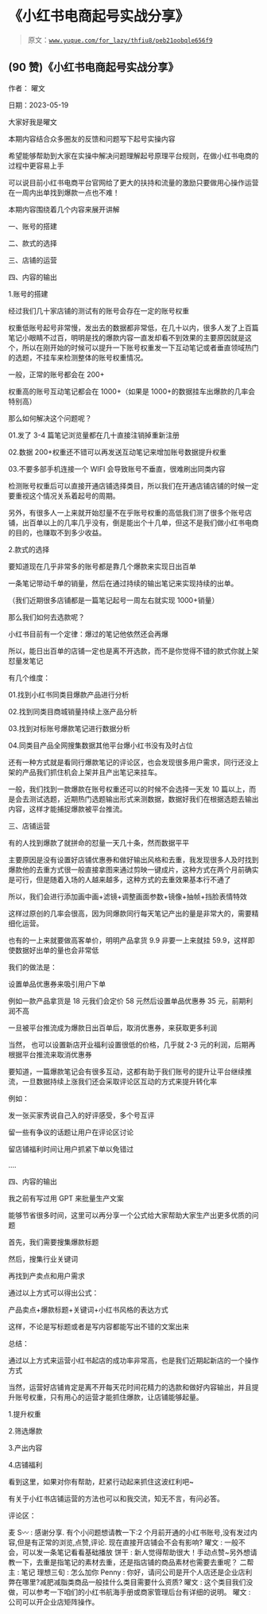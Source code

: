 # 《小红书电商起号实战分享》

> 原文：[`www.yuque.com/for_lazy/thfiu8/peb21oobqle656f9`](https://www.yuque.com/for_lazy/thfiu8/peb21oobqle656f9)



## (90 赞)《小红书电商起号实战分享》 

作者： 曜文 

日期：2023-05-19 

大家好我是曜文 

本期内容结合众多圈友的反馈和问题写下起号实操内容 

希望能够帮助到大家在实操中解决问题理解起号原理平台规则，在做小红书电商的过程中更容易上手 

可以说目前小红书电商平台官网给了更大的扶持和流量的激励只要做用心操作运营在一周内出单找到爆款一点也不难！ 

本期内容围绕着几个内容来展开讲解 

一、账号的搭建 

二、款式的选择 

三、店铺的运营 

四、内容的输出 

1.账号的搭建 

经过我们几十家店铺的测试有的账号会存在一定的账号权重 

权重低账号起号非常慢，发出去的数据都非常低，在几十以内，很多人发了上百篇笔记小眼睛不过百，明明是找的爆款内容一直发却看不到效果的主要原因就是这个，所以在刚开始的时候可以提升一下账号权重发一下互动笔记或者垂直领域热门的选题，不挂车来检测整体的账号权重情况。 

一般，正常的账号都会在 200+ 

权重高的账号互动笔记都会在 1000+（如果是 1000+的数据挂车出爆款的几率会特别高） 

那么如何解决这个问题呢？ 

01.发了 3-4 篇笔记浏览量都在几十直接注销掉重新注册 

02.数据 200+权重还不错可以再发送互动笔记来增加账号数据提升权重 

03.不要多部手机连接一个 WIFI 会导致账号不垂直，很难刷出同类内容 

检测账号权重后可以直接开通店铺选择类目，所以我们在开通店铺店铺的时候一定要重视这个情况关系着起号的周期。 

另外，有很多人一上来就开始怼量不在乎账号权重的高低我们测了很多个账号店铺，出百单以上的几率几乎没有，倒是能出个十几单，但这不是我们做小红书电商的目的，也赚取不到多少收益。 

2.款式的选择 

要知道现在几乎非常多的账号都是靠几个爆款来实现日出百单 

一条笔记带动千单的销量，然后在通过持续的输出笔记来实现持续的出单。 

（我们近期很多店铺都是一篇笔记起号一周左右就实现 1000+销量） 

那么我们如何去选款呢？ 

小红书目前有一个定律：爆过的笔记他依然还会再爆 

所以，能日出百单的店铺一定也是离不开选款，而不是你觉得不错的款式你就上架怼量发笔记 

有几个维度： 

01.找到小红书同类目爆款产品进行分析 

02.找到同类目商城销量持续上涨产品分析 

03.找到对标账号爆款笔记进行数据分析 

04.同类目产品全网搜集数据其他平台爆小红书没有及时占位 

还有一种方式就是看同行爆款笔记的评论区，也会发现很多用户需求，同行还没上架的产品我们抓住机会上架并且产出笔记来挂车。 

一般，我们找到一款爆款在账号权重还可以的时候不会选择一天发 10 篇以上，而是会去测试选题，近期热门选题输出形式来测数据，数据好我们在根据选题去输出内容，这样才能捕捉爆款被平台推流。 

三、店铺运营 

有的人找到爆款了就拼命的怼量一天几十条，然而数据平平 

主要原因是没有设置好店铺优惠券和做好输出风格和去重，我发现很多人及时找到爆款他的去重方式很一般直接拿图来通过剪映一键成片，这种方式在两个月前确实是可行，但是随着入场的人越来越多，这种方式的去重效果基本行不通了 

所以，我们会进行添加画中画+滤镜+调整画面参数+镜像+抽帧+挡脸表情特效 

这样过原创的几率会很高，因为同爆款同行每天笔记产出的量是非常大的，需要精细化运营。 

也有的一上来就要做高客单价，明明产品拿货 9.9 非要一上来就挂 59.9，这样即使数据好出单的量也会非常低 

我们的做法是： 

设置单品优惠券来吸引用户下单 

例如一款产品拿货是 18 元我们会定价 58 元然后设置单品优惠券 35 元，前期利润不高 

一旦被平台推流成为爆款日出百单后，取消优惠券，来获取更多利润 

当然， 也可以设置新店开业福利设置很低的价格，几乎就 2-3 元的利润，后期再根据平台推流来取消优惠券 

要知道，一篇爆款笔记会有很多互动，这都有助于我们账号的提升让平台继续推流，一旦数据持续上涨我们还会采取评论区互动的方式来提升转化率 

例如： 

发一张买家秀说自己入的好评感受，多个号互评 

留一些有争议的话题让用户在评论区讨论 

留店铺福利时间让用户抓紧下单以免错过 

.... 

四、内容的输出 

我之前有写过用 GPT 来批量生产文案 

能够节省很多时间，这里可以再分享一个公式给大家帮助大家生产出更多优质的问题 

首先，我们需要搜集爆款标题 

然后，搜集行业关键词 

再找到产卖点和用户需求 

通过以上方式可以得出公式： 

产品卖点+爆款标题+关键词+小红书风格的表达方式 

这样，不论是写标题或者是写内容都能写出不错的文案出来 

总结： 

通过以上方式来运营小红书起店的成功率非常高，也是我们近期起新店的一个操作方式 

当然，运营好店铺肯定是离不开每天花时间花精力的选款和做好内容输出，并且提升账号权重，只有用心的运营才能抓住爆款，让店铺能够起量。 

1.提升权重 

2.筛选爆款 

3.产出内容 

4.店铺福利 

看到这里，如果对你有帮助，赶紧行动起来抓住这波红利吧~ 

有关于小红书店铺运营的方法也可以和我交流，知无不言，有问必答。 

评论区： 

麦 S〰 : 感谢分享. 有个小问题想请教一下:2 个月前开通的小红书账号,没有发过内容,但是有正常的浏览,点赞,评论. 现在直接开店铺会不会有影响? 曜文 : 一般不会，可以发一条笔记看看基础播放 饼干 : 新人觉得帮助很大！手动点赞~另外想请教一下，去重是指笔记的素材去重，还是指店铺的商品素材也需要去重呢？ 二帮主 : 笔记 理想三旬 : 怎么加你 Penny : 你好，请问公司是开个人店还是企业店利弊在哪里?减肥减脂类商品一般挂什么类目需要什么资质? 曜文 : 这个类目我们没做，可以参考一下咱们的小红书航海手册或商家管理后台有详细的说明。 曜文 : 公司可以开企业店矩阵操作。